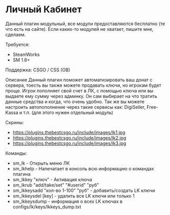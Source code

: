 # Личный Кабинет
Данный плагин модульный, все модули предоставляются бесплатно (те что есть на сайте). Если каких-то модулей не хватает, пишите мне, сделаем.

Требуется:
- SteamWorks
- SM 1.8+

Поддержка:
CSGO / CSS (OB)

Описание
Данный плагин поможет автоматизировать ваш донат с сервера, тоесть вы также можете продавать ключи, но игрокам будет проще. 
Игрок пополняет свой счет в ЛК, с помощью ключа или вы выдаете ему сумму через админку. 
Он сам выбирает на что тратить данные средства и когда, что очень удобно. 
Так же вы можете настроить автопополнение через такие сервисы как: DigiSeller, Free-Kassa и т.п. (для этого нужен отдельный модуль)

Скрины:
- https://plugins.thebestcsgo.ru/include/images/lk1.jpg
- https://plugins.thebestcsgo.ru/include/images/lk2.jpg
- https://plugins.thebestcsgo.ru/include/images/lk3.jpg

Команды:
- sm_lk - Открыть меню ЛК
- sm_lkhelp - Напечатает в консоль всю информацию о командах плагина
- sm_lkkey "ключ" - Активация ключа
- sm_lkrub "add/take/set" "#userid" "руб"
- sm_lkkeysadd "кол-во 1-100" "руб" - добавить/создать LK ключи
- sm_lkkeysdel [key] - удалить все LK ключи или только 1
- sm_lkkeysdump - информация о всех LK ключах в configs/lk/keys/lkkeys_dump.txt
